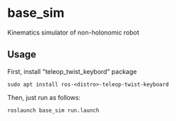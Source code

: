 # base_sim
Kinematics simulator of non-holonomic robot

## Usage

First, install "teleop_twist_keybord" package
```
sudo apt install ros-<distro>-teleop-twist-keyboard
```

Then, just run as follows:
```
roslaunch base_sim run.launch
```
